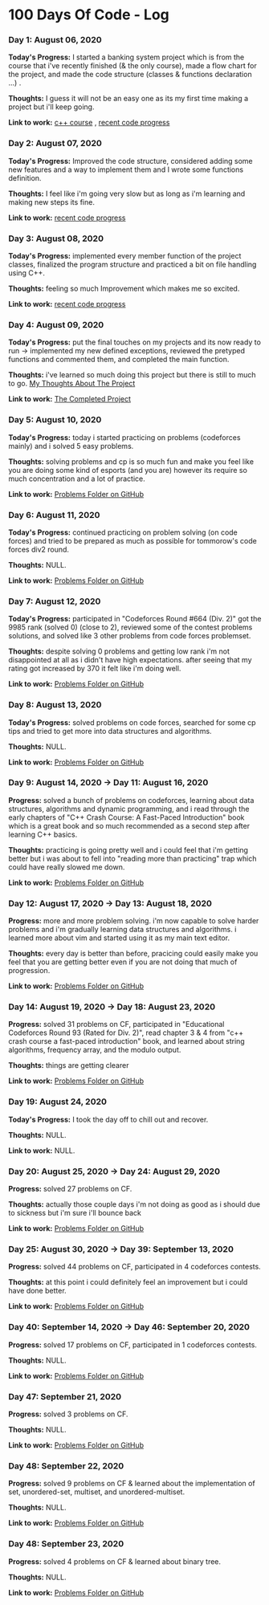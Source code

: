 # 100 Days Of Code - Log




### Day 1: August 06, 2020

**Today's Progress:** I started a banking system project which is from the course that i've recently finished (& the only course), made a flow chart for the project, and made the code structure (classes & functions declaration ...) .

**Thoughts:** I guess it will not be an easy one as its my first time making a project but i'll keep going. 

**Link to work:** [c++ course](https://www.udemy.com/course/cpp-deep-dive/) , [recent code progress](https://github.com/MaGnsio/100-days-of-code/commit/e83ed7798d9ba1f236457d534316495f05ed625f)




### Day 2: August 07, 2020

**Today's Progress:** Improved the code structure, considered adding some new features and a way to implement them and I wrote some functions definition.

**Thoughts:** I feel like i'm going very slow but as long as i'm learning and making new steps its fine. 

**Link to work:** [recent code progress](https://github.com/MaGnsio/100-days-of-code/commit/d80a894cf794b5096a17e7b340c838335b20c914)




### Day 3: August 08, 2020

**Today's Progress:** implemented every member function of the project classes, finalized the program structure and practiced a bit on file handling using C++.

**Thoughts:** feeling so much Improvement which makes me so excited. 

**Link to work:** [recent code progress](https://github.com/MaGnsio/100-days-of-code/commit/a67851c5730802c51d81d2d5c64a88a45fc34c35)




### Day 4: August 09, 2020

**Today's Progress:** put the final touches on my projects and its now ready to run -> implemented my new defined exceptions, reviewed the pretyped functions and commented them, and completed the main function.

**Thoughts:** i've learned so much doing this project but there is still to much to go. [My Thoughts About The Project](https://github.com/MaGnsio/100-days-of-code/blob/master/banking%20system%20project/My%20Thoughts.md) 

**Link to work:** [The Completed Project](https://github.com/MaGnsio/100-days-of-code/tree/master/banking%20system%20project)




### Day 5: August 10, 2020

**Today's Progress:** today i started practicing on problems (codeforces mainly) and i solved 5 easy problems.

**Thoughts:** solving problems and cp is so much fun and make you feel like you are doing some kind of esports (and you are) however its require so much concentration and a lot of practice.  

**Link to work:** [Problems Folder on GitHub](https://github.com/MaGnsio/100-days-of-code/tree/master/Problems)




### Day 6: August 11, 2020

**Today's Progress:** continued practicing on problem solving (on code forces) and tried to be prepared as much as possible for tommorow's code forces div2 round.

**Thoughts:** NULL.  

**Link to work:** [Problems Folder on GitHub](https://github.com/MaGnsio/100-days-of-code/tree/master/Problems)




### Day 7: August 12, 2020

**Today's Progress:** participated in "Codeforces Round #664 (Div. 2)" got the 9985 rank (solved 0) (close to 2), reviewed some of the contest problems solutions, and solved like 3 other problems from code forces problemset.

**Thoughts:** despite solving 0 problems and getting low rank i'm not disappointed at all as i didn't have high expectations. after seeing that my rating got increased by 370 it felt like i'm doing well.  

**Link to work:** [Problems Folder on GitHub](https://github.com/MaGnsio/100-days-of-code/tree/master/Problems)




### Day 8: August 13, 2020

**Today's Progress:** solved problems on code forces, searched for some cp tips and tried to get more into data structures and algorithms.

**Thoughts:** NULL.

**Link to work:** [Problems Folder on GitHub](https://github.com/MaGnsio/100-days-of-code/tree/master/Problems)




### Day 9: August 14, 2020 -> Day 11: August 16, 2020

**Progress:** solved a bunch of problems on codeforces, learning about data structures, algorithms and dynamic programming, and i read through the early chapters of "C++ Crash Course: A Fast-Paced Introduction" book which is a great book and so much recommended as a second step after learning C++ basics.

**Thoughts:** practicing is going pretty well and i could feel that i'm getting better but i was about to fell into "reading more than practicing" trap which could
have really slowed me down.

**Link to work:** [Problems Folder on GitHub](https://github.com/MaGnsio/100-days-of-code/tree/master/Problems)




### Day 12: August 17, 2020 -> Day 13: August 18, 2020

**Progress:** more and more problem solving. i'm now capable to solve harder problems and i'm gradually learning data structures and algorithms. i learned more about vim and started using it as my main text editor.

**Thoughts:** every day is better than before, pracicing could easily make you feel that you are getting better even if you are not doing that much of progression.

**Link to work:** [Problems Folder on GitHub](https://github.com/MaGnsio/100-days-of-code/tree/master/Problems)




### Day 14: August 19, 2020 -> Day 18: August 23, 2020

**Progress:** solved 31 problems on CF, participated in "Educational Codeforces Round 93 (Rated for Div. 2)", read chapter 3 & 4 from "c++ crash course a fast-paced introduction" book, and learned about string algorithms, frequency array, and the modulo output.

**Thoughts:** things are getting clearer

**Link to work:** [Problems Folder on GitHub](https://github.com/MaGnsio/100-days-of-code/tree/master/Problems)




### Day 19: August 24, 2020

**Today's Progress:** I took the day off to chill out and recover.

**Thoughts:** NULL.

**Link to work:** NULL.




### Day 20: August 25, 2020 -> Day 24: August 29, 2020

**Progress:** solved 27 problems on CF.

**Thoughts:** actually those couple days i'm not doing as good as i should due to sickness but i'm sure i'll bounce back

**Link to work:** [Problems Folder on GitHub](https://github.com/MaGnsio/100-days-of-code/tree/master/Problems)




### Day 25: August 30, 2020 -> Day 39: September 13, 2020

**Progress:** solved 44 problems on CF, participated in 4 codeforces contests.

**Thoughts:** at this point i could definitely feel an improvement but i could have done better.

**Link to work:** [Problems Folder on GitHub](https://github.com/MaGnsio/100-days-of-code/tree/master/Problems)




### Day 40: September 14, 2020 -> Day 46: September 20, 2020

**Progress:** solved 17 problems on CF, participated in 1 codeforces contests.

**Thoughts:** NULL.

**Link to work:** [Problems Folder on GitHub](https://github.com/MaGnsio/100-days-of-code/tree/master/Problems)




### Day 47: September 21, 2020

**Progress:** solved 3 problems on CF.

**Thoughts:** NULL.

**Link to work:** [Problems Folder on GitHub](https://github.com/MaGnsio/100-days-of-code/tree/master/Problems)




### Day 48: September 22, 2020

**Progress:** solved 9 problems on CF & learned about the implementation of set, unordered-set, multiset, and unordered-multiset.

**Thoughts:** NULL.

**Link to work:** [Problems Folder on GitHub](https://github.com/MaGnsio/100-days-of-code/tree/master/Problems)




### Day 48: September 23, 2020

**Progress:** solved 4 problems on CF & learned about binary tree.

**Thoughts:** NULL.

**Link to work:** [Problems Folder on GitHub](https://github.com/MaGnsio/100-days-of-code/tree/master/Problems)
